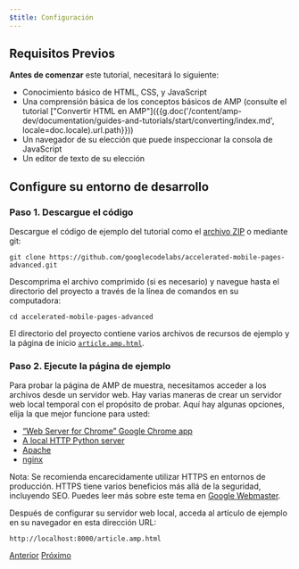 ```yaml
---
$title: Configuración
---
```


## Requisitos Previos

**Antes de comenzar** este tutorial, necesitará lo siguiente:

- Conocimiento básico de HTML, CSS, y JavaScript
- Una comprensión básica de los conceptos básicos de AMP (consulte el tutorial ["Convertir HTML en AMP"]({{g.doc('/content/amp-dev/documentation/guides-and-tutorials/start/converting/index.md', locale=doc.locale).url.path}}))
- Un navegador de su elección que puede inspeccionar la consola de JavaScript
- Un editor de texto de su elección

## Configure su entorno de desarrollo

### Paso 1. Descargue el código

Descargue el código de ejemplo del tutorial como el [archivo ZIP](https://github.com/googlecodelabs/accelerated-mobile-pages-advanced/archive/master.zip) o mediante git:

```shell
git clone https://github.com/googlecodelabs/accelerated-mobile-pages-advanced.git
```

Descomprima el archivo comprimido (si es necesario) y navegue hasta el directorio del proyecto a través de la línea de comandos en su computadora:

```shell
cd accelerated-mobile-pages-advanced
```

El directorio del proyecto contiene varios archivos de recursos de ejemplo y la página de inicio [`article.amp.html`](https://github.com/googlecodelabs/accelerated-mobile-pages-advanced/blob/master/article.amp.html).

### Paso 2. Ejecute la página de ejemplo

Para probar la página de AMP de muestra, necesitamos acceder a los archivos desde un servidor web. Hay varias maneras de crear un servidor web local temporal con el propósito de probar. Aquí hay algunas opciones, elija la que mejor funcione para usted:

- [“Web Server for Chrome” Google Chrome app](https://chrome.google.com/webstore/detail/web-server-for-chrome/ofhbbkphhbklhfoeikjpcbhemlocgigb)
- [A local HTTP Python server](https://developer.mozilla.org/en-US/docs/Learn/Common_questions/set_up_a_local_testing_server#Running_a_simple_local_HTTP_server)
- [Apache](https://httpd.apache.org/docs/2.4/getting-started.html)
- [nginx](http://nginx.org/)

Nota: Se recomienda encarecidamente utilizar HTTPS en entornos de producción. HTTPS tiene varios beneficios más allá de la seguridad, incluyendo SEO. Puedes leer más sobre este tema en [Google Webmaster](https://webmasters.googleblog.com/2014/08/https-as-ranking-signal.html).

Después de configurar su servidor web local, acceda al artículo de ejemplo en su navegador en esta dirección URL:

```text
http://localhost:8000/article.amp.html
```

<div class="prev-next-buttons">
  <a class="button prev-button" href="{{g.doc('/content/docs/fundamentals/add_advanced.md', locale=doc.locale).url.path}}"><span class="arrow-prev">Anterior</span></a>
  <a class="button next-button" href="{{g.doc('/content/amp-dev/documentation/guides-and-tutorials/start/add_advanced/review_code.md', locale=doc.locale).url.path}}"><span class="arrow-next">Próximo</span></a>
</div>
